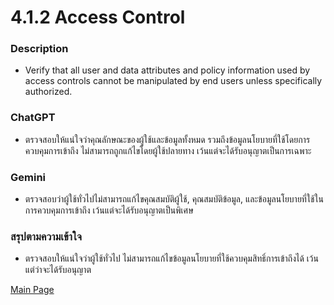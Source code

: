# 4.1.2 Access Control
<h3>Description</h3>

- Verify that all user and data attributes and policy information used by access 
controls cannot be manipulated by end users unless specifically authorized.

<h3>ChatGPT</h3>

- ตรวจสอบให้แน่ใจว่าคุณลักษณะของผู้ใช้และข้อมูลทั้งหมด รวมถึงข้อมูลนโยบายที่ใช้โดยการควบคุมการเข้าถึง ไม่สามารถถูกแก้ไขโดยผู้ใช้ปลายทาง เว้นแต่จะได้รับอนุญาตเป็นการเฉพาะ

<h3>Gemini</h3>

- ตรวจสอบว่าผู้ใช้ทั่วไปไม่สามารถแก้ไขคุณสมบัติผู้ใช้, คุณสมบัติข้อมูล, และข้อมูลนโยบายที่ใช้ในการควบคุมการเข้าถึง เว้นแต่จะได้รับอนุญาตเป็นพิเศษ

<h3>สรุปตามความเข้าใจ</h3>

- ตรวจสอบให้แน่ใจว่าผู้ใช้ทั่วไป ไม่สามารถแก้ไขข้อมูลนโยบายที่ใช้ควบคุมสิทธิ์การเข้าถึงได้ เว้นแต่ว่าจะได้รับอนุญาต



[Main Page](README.md)
